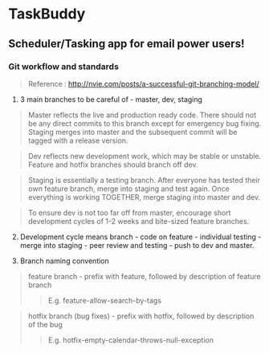 # TaskBuddy
## Scheduler/Tasking app for email power users! ##

### Git workflow and standards ###
>Reference : http://nvie.com/posts/a-successful-git-branching-model/

1) 3 main branches to be careful of - master, dev, staging

> Master reflects the live and production ready code. There should not be any direct commits to this branch except for emergency bug fixing. Staging merges into master and the subsequent commit will be tagged with a release version.

> Dev reflects new development work, which may be stable or unstable. Feature and hotfix branches should branch off dev.

> Staging is essentially a testing branch. After everyone has tested their own feature branch, merge into staging and test again. Once everything is working TOGETHER, merge staging into master and dev.

>To ensure dev is not too far off from master, encourage short development cycles of 1-2 weeks and bite-sized feature branches. 

2) Development cycle means branch - code on feature - individual testing - merge into staging - peer review and testing - push to dev and master.

3) Branch naming convention

> feature branch - prefix with feature, followed by description of feature branch
>> E.g. feature-allow-search-by-tags

> hotfix branch (bug fixes) - prefix with hotfix, followed by description of the bug
>> E.g. hotfix-empty-calendar-throws-null-exception
